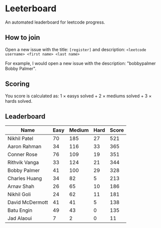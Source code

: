 # Leeterboard

An automated leaderboard for leetcode progress.

## How to join

Open a new issue with the title: `[register]` and description:
`<leetcode username> <first name> <last name>`

For example, I would open a new issue with the description: "bobbypalmer Bobby Palmer".

## Scoring

You score is calculated as:
1 $\times$ easys solved + 2 $\times$ mediums solved + 3 $\times$ hards solved.

## Leaderboard
| Name | Easy | Medium | Hard | Score |
| --- | --- | --- | --- | --- |
| Nikhil Patel | 70 | 185 | 27 | 521 |
| Aaron Rahman | 34 | 116 | 33 | 365 |
| Conner Rose | 76 | 109 | 19 | 351 |
| Rithvik Vanga | 33 | 124 | 21 | 344 |
| Bobby Palmer | 41 | 100 | 29 | 328 |
| Charles Huang | 34 | 82 | 5 | 213 |
| Arnav Shah | 26 | 65 | 10 | 186 |
| Nikhil Goli | 24 | 62 | 11 | 181 |
| David McDermott | 41 | 41 | 5 | 138 |
| Batu Engin | 49 | 43 | 0 | 135 |
| Jad Alaoui | 7 | 2 | 0 | 11 |
